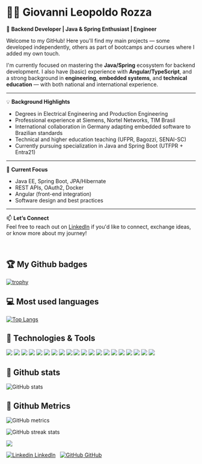 # 👨‍💻 Giovanni Leopoldo Rozza

🎯 **Backend Developer | Java & Spring Enthusiast | Engineer**

Welcome to my GitHub! Here you'll find my main projects — some developed independently, others as part of bootcamps and courses where I added my own touch.

I'm currently focused on mastering the **Java/Spring** ecosystem for backend development. I also have (basic) experience with **Angular/TypeScript**, and a strong background in **engineering**, **embedded systems**, and **technical education** — with both national and international experience.

---

💡 **Background Highlights**  
- Degrees in Electrical Engineering and Production Engineering  
- Professional experience at Siemens, Nortel Networks, TIM Brasil  
- International collaboration in Germany adapting embedded software to Brazilian standards  
- Technical and higher education teaching (UFPR, Bagozzi, SENAI-SC)  
- Currently pursuing specialization in Java and Spring Boot (UTFPR + Entra21)

---

🚀 **Current Focus**
- Java EE, Spring Boot, JPA/Hibernate  
- REST APIs, OAuth2, Docker  
- Angular (front-end integration)  
- Software design and best practices

---

📫 **Let’s Connect**  
Feel free to reach out on [LinkedIn](https://www.linkedin.com/in/giovanni-leopoldo-rozza/) if you'd like to connect, exchange ideas, or know more about my journey!

 
<br>
 
##  :trophy: My Github badges
[![trophy](https://github-profile-trophy.vercel.app/?username=rgiovann)](https://github.com/ryo-ma/github-profile-trophy)

##  :computer: Most used languages
[![Top Langs](https://github-readme-stats.vercel.app/api/top-langs/?username=rgiovann)](https://github.com/anuraghazra/github-readme-stats)

## 🔧 Technologies & Tools
 <p float="left">
<img src="https://img.shields.io/badge/Spring-6DB33F?style=for-the-badge&logo=spring&logoColor=white" /> 
<img src="https://img.shields.io/badge/Angular-DD0031?style=for-the-badge&logo=angular&logoColor=white" /> 
<img src="https://img.shields.io/badge/Markdown-000000?style=for-the-badge&logo=markdown&logoColor=white" />
<img src="https://img.shields.io/badge/Java-ED8B00?style=for-the-badge&logo=java&logoColor=white" />
<img src="https://img.shields.io/badge/GitHub-100000?style=for-the-badge&logo=github&logoColor=white">
<img src="https://img.shields.io/badge/Stack_Overflow-FE7A16?style=for-the-badge&logo=stack-overflow&logoColor=white" />
<img src="https://img.shields.io/badge/Python-3776AB?style=for-the-badge&logo=python&logoColor=white" />
<img src="https://img.shields.io/badge/HTML-239120?style=for-the-badge&logo=html5&logoColor=white" />
<img src="https://img.shields.io/badge/CSS-239120?style=for-the-badge&logo=css3&logoColor=white" />
<img src="https://img.shields.io/badge/JavaScript-F7DF1E?style=for-the-badge&logo=javascript&logoColor=black" />
<img src="https://img.shields.io/badge/TypeScript-007ACC?style=for-the-badge&logo=typescript&logoColor=white" />
<img src="https://img.shields.io/badge/R-276DC3?style=for-the-badge&logo=r&logoColor=white" />
<img src="https://img.shields.io/badge/MySQL-00000F?style=for-the-badge&logo=mysql&logoColor=white" />
<img src="https://img.shields.io/badge/PostgreSQL-316192?style=for-the-badge&logo=postgresql&logoColor=white" />
<img src="https://img.shields.io/badge/MongoDB-4EA94B?style=for-the-badge&logo=mongodb&logoColor=white" />
<img src="https://img.shields.io/badge/Amazon_AWS-232F3E?style=for-the-badge&logo=amazon-aws&logoColor=white">
<img src="https://img.shields.io/badge/Heroku-430098?style=for-the-badge&logo=heroku&logoColor=white" />
<img src="https://img.shields.io/badge/Docker-2496ED?style=for-the-badge&logo=docker&logoColor=white" />
<img src="https://img.shields.io/badge/Linux-E34F26?style=for-the-badge&logo=linux&logoColor=black" />
<img src="https://img.shields.io/badge/Shell_Script-121011?style=for-the-badge&logo=gnu-bash&logoColor=white" />
</p>



## :memo: Github stats
![GitHub stats](https://github-readme-stats.vercel.app/api?username=rgiovann&show_icons=true&count_private=true)  

<!---
## :bar_chart: Github activity graph
[![Ashutosh's github activity graph](https://github-readme-activity-graph.vercel.app/graph?username=Ashutosh00710&theme=github-light&custom_title=My%20Github%20activity%20graph)](https://github.com/ashutosh00710/github-readme-activity-graph)
--->
##  :straight_ruler: Github Metrics
![GitHub metrics](https://metrics.lecoq.io/rgiovann)  

![GitHub streak stats](https://streak-stats.demolab.com/?user=rgiovann)  

![](https://komarev.com/ghpvc/?username=rgiovann)

[![Linkedin](https://i.stack.imgur.com/gVE0j.png) LinkedIn](https://www.linkedin.com/in/giovanni-leopoldo-rozza-7a25a1270/)
&nbsp;
[![GitHub](https://i.stack.imgur.com/tskMh.png) GitHub](https://github.com/rgiovann)

<!--
**rgiovann/rgiovann** is a ✨ _special_ ✨ repository because its `README.md` (this file) appears on your GitHub profile.

Here are some ideas to get you started:

- 🔭 I’m currently working on ...
- 🌱 I’m currently learning ...
- 👯 I’m looking to collaborate on ...
- 🤔 I’m looking for help with ...
- 💬 Ask me about ...
- 📫 How to reach me: ...
- 😄 Pronouns: ...
- ⚡ Fun fact: ...
-->
